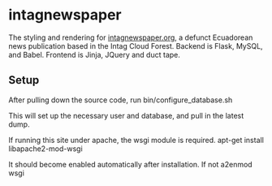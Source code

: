 intagnewspaper
==============

The styling and rendering for [intagnewspaper.org](http://intagnewspaper.org), a defunct Ecuadorean news publication based in the Intag Cloud Forest. Backend is Flask, MySQL, and Babel. Frontend is Jinja, JQuery and duct tape. 

## Setup
After pulling down the source code, run
    bin/configure_database.sh <root mysql pw>

This will set up the necessary user and database, and pull in the latest dump.

If running this site under apache, the wsgi module is required.
    apt-get install libapache2-mod-wsgi

It should become enabled automatically after installation. If not
    a2enmod wsgi
